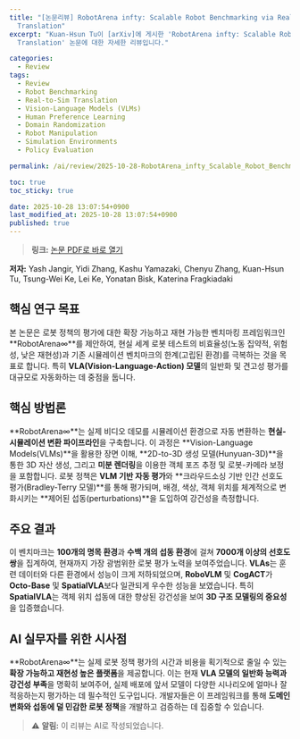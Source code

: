 ```yaml
---
title: "[논문리뷰] RobotArena infty: Scalable Robot Benchmarking via Real-to-Sim
  Translation"
excerpt: "Kuan-Hsun Tu이 [arXiv]에 게시한 'RobotArena infty: Scalable Robot Benchmarking via Real-to-Sim
  Translation' 논문에 대한 자세한 리뷰입니다."

categories:
  - Review
tags:
  - Review
  - Robot Benchmarking
  - Real-to-Sim Translation
  - Vision-Language Models (VLMs)
  - Human Preference Learning
  - Domain Randomization
  - Robot Manipulation
  - Simulation Environments
  - Policy Evaluation

permalink: /ai/review/2025-10-28-RobotArena_infty_Scalable_Robot_Benchmarking_via_Real-to-Sim_Translation/

toc: true
toc_sticky: true

date: 2025-10-28 13:07:54+0900
last_modified_at: 2025-10-28 13:07:54+0900
published: true
---
```

> **링크:** [논문 PDF로 바로 열기](https://arxiv.org/abs/2510.23571)

**저자:** Yash Jangir, Yidi Zhang, Kashu Yamazaki, Chenyu Zhang, Kuan-Hsun Tu, Tsung-Wei Ke, Lei Ke, Yonatan Bisk, Katerina Fragkiadaki



## 핵심 연구 목표
본 논문은 로봇 정책의 평가에 대한 확장 가능하고 재현 가능한 벤치마킹 프레임워크인 **RobotArena∞**를 제안하여, 현실 세계 로봇 테스트의 비효율성(노동 집약적, 위험성, 낮은 재현성)과 기존 시뮬레이션 벤치마크의 한계(고립된 환경)를 극복하는 것을 목표로 합니다. 특히 **VLA(Vision-Language-Action) 모델**의 일반화 및 견고성 평가를 대규모로 자동화하는 데 중점을 둡니다.

## 핵심 방법론
**RobotArena∞**는 실제 비디오 데모를 시뮬레이션 환경으로 자동 변환하는 **현실-시뮬레이션 변환 파이프라인**을 구축합니다. 이 과정은 **Vision-Language Models(VLMs)**을 활용한 장면 이해, **2D-to-3D 생성 모델(Hunyuan-3D)**을 통한 3D 자산 생성, 그리고 **미분 렌더링**을 이용한 객체 포즈 추정 및 로봇-카메라 보정을 포함합니다. 로봇 정책은 **VLM 기반 자동 평가**와 **크라우드소싱 기반 인간 선호도 평가(Bradley-Terry 모델)**를 통해 평가되며, 배경, 색상, 객체 위치를 체계적으로 변화시키는 **제어된 섭동(perturbations)**을 도입하여 강건성을 측정합니다.

## 주요 결과
이 벤치마크는 **100개의 명목 환경**과 **수백 개의 섭동 환경**에 걸쳐 **7000개 이상의 선호도 쌍**을 집계하여, 현재까지 가장 광범위한 로봇 평가 노력을 보여주었습니다. **VLAs**는 훈련 데이터와 다른 환경에서 성능이 크게 저하되었으며, **RoboVLM** 및 **CogACT**가 **Octo-Base** 및 **SpatialVLA**보다 일관되게 우수한 성능을 보였습니다. 특히 **SpatialVLA**는 객체 위치 섭동에 대한 향상된 강건성을 보여 **3D 구조 모델링의 중요성**을 입증했습니다.

## AI 실무자를 위한 시사점
**RobotArena∞**는 실제 로봇 정책 평가의 시간과 비용을 획기적으로 줄일 수 있는 **확장 가능하고 재현성 높은 플랫폼**을 제공합니다. 이는 현재 **VLA 모델의 일반화 능력과 강건성 부족**을 명확히 보여주어, 실제 배포에 앞서 모델이 다양한 시나리오에 얼마나 잘 적응하는지 평가하는 데 필수적인 도구입니다. 개발자들은 이 프레임워크를 통해 **도메인 변화와 섭동에 덜 민감한 로봇 정책**을 개발하고 검증하는 데 집중할 수 있습니다.

> ⚠️ **알림:** 이 리뷰는 AI로 작성되었습니다.